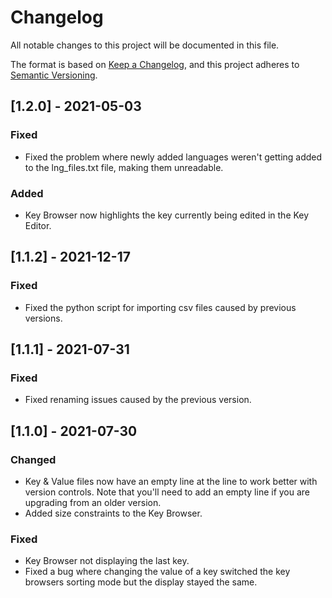 # Changelog

All notable changes to this project will be documented in this file.

The format is based on [Keep a Changelog](https://keepachangelog.com/en/1.0.0/),
and this project adheres to [Semantic Versioning](https://semver.org/spec/v2.0.0.html).

## [1.2.0] - 2021-05-03

### Fixed

-   Fixed the problem where newly added languages weren't getting added to the lng_files.txt file, making them unreadable.

### Added

-   Key Browser now highlights the key currently being edited in the Key Editor.

## [1.1.2] - 2021-12-17

### Fixed

-   Fixed the python script for importing csv files caused by previous versions.

## [1.1.1] - 2021-07-31

### Fixed

-   Fixed renaming issues caused by the previous version.

## [1.1.0] - 2021-07-30

### Changed

-   Key & Value files now have an empty line at the line to work better with version controls. Note that you'll need to add an empty line if you are upgrading from an older version.
-   Added size constraints to the Key Browser.

### Fixed

-   Key Browser not displaying the last key.
-   Fixed a bug where changing the value of a key switched the key browsers sorting mode but the display stayed the same.
